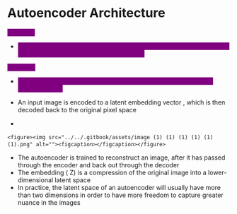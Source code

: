 # Autoencoder Architecture

<mark style="color:purple;background-color:purple;">**Encoder:**</mark>&#x20;

* <mark style="color:purple;background-color:purple;">Network that compresses high-dimensional input data such as an image into a lower-dimensional embedding vector</mark>

<mark style="color:purple;background-color:purple;">**Decoder:**</mark>

* <mark style="color:purple;background-color:purple;">Network that decompresses a given embedding vector back to the original domain</mark>



* An input image is encoded to a latent embedding vector , which is then decoded back to the original pixel space
*

    <figure><img src="../../.gitbook/assets/image (1) (1) (1) (1) (1) (1).png" alt=""><figcaption></figcaption></figure>
* The autoencoder is trained to reconstruct an image, after it has passed through the encoder and back out through the decoder
* The embedding ( Z) is a compression of the original image into a lower-dimensional latent space
* In practice, the latent space of an autoencoder will usually have more than two dimensions in order to have more freedom to capture greater nuance in the images
